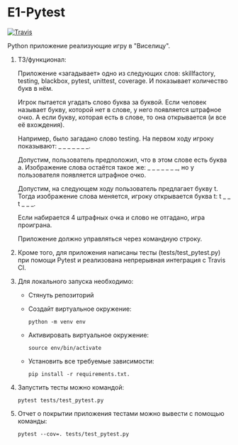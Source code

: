 # E1-Pytest

[![Travis][build-badge]][build]

[build-badge]: https://travis-ci.org/AlenaPliusnina/E1-Pytest.svg?branch=main

[build]: https://travis-ci.com/AlenaPliusnina/E1-Pytest

Python приложение реализующие игру в "Виселицу".

1. ТЗ/функционал:

   Приложение «загадывает» одно из следующих слов: skillfactory, testing, blackbox, pytest, unittest, coverage. И показывает количество букв в нём.

   Игрок пытается угадать слово буква за буквой. Если человек называет букву, которой нет в слове, у него появляется штрафное очко. А если букву, которая есть в слове, то она открывается (и все её вхождения).

   Например, было загадано слово testing. На первом ходу игроку показывают: _ _ _ _ _ _ _.

   Допустим, пользователь предположил, что в этом слове есть буква a. Изображение слова остаётся такое же: _ _ _ _ _ _ _, но у пользователя появляется штрафное очко.

   Допустим, на следующем ходу пользователь предлагает букву t. Тогда изображение слова меняется, игроку открывается буква t: t _ _ t _ _ _.

   Если набирается 4 штрафных очка и слово не отгадано, игра проиграна.

   Приложение должно управляться через командную строку.

2. Кроме того, для приложения написаны тесты (tests/test_pytest.py) при помощи Pytest и реализована непрерывная интеграция с Travis CI.

3. Для локального запуска необходимо:

    - Стянуть репозиторий 
    
    - Создайт виртуальное окружение:

          python -m venv env
        
    - Активировать виртуальное окружение:

          source env/bin/activate
        
    - Установить все требуемые зависимости:
    
          pip install -r requirements.txt.
        
4. Запустить тесты можно командой: 

       pytest tests/test_pytest.py

5. Отчет о покрытии приложения тестами можно вывести с помощью команды: 

       pytest --cov=. tests/test_pytest.py
